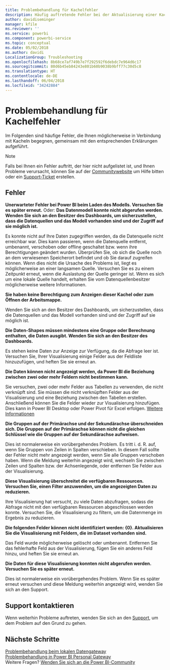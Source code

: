 ```yaml
---
title: Problembehandlung für Kachelfehler
description: Häufig auftretende Fehler bei der Aktualisierung einer Kachel
author: davidiseminger
manager: kfile
ms.reviewer: ''
ms.service: powerbi
ms.component: powerbi-service
ms.topic: conceptual
ms.date: 05/02/2018
ms.author: davidi
LocalizationGroup: Troubleshooting
ms.openlocfilehash: 8b68ce7af749b7e7f292592f6debdc7e964d6c17
ms.sourcegitcommit: 80d6b45eb84243e801b60b9038b9bff77c30d5c8
ms.translationtype: HT
ms.contentlocale: de-DE
ms.lasthandoff: 06/04/2018
ms.locfileid: "34242884"
---
```

# <a name="troubleshooting-tile-errors"></a>Problembehandlung für Kachelfehler
Im Folgenden sind häufige Fehler, die Ihnen möglicherweise in Verbindung mit Kacheln begegnen, gemeinsam mit den entsprechenden Erklärungen aufgeführt.

> [!NOTE]
> Falls bei Ihnen ein Fehler auftritt, der hier nicht aufgelistet ist, und Ihnen Probleme verursacht, können Sie auf der [Communitywebsite](http://community.powerbi.com/) um Hilfe bitten oder ein [Support-Ticket](https://powerbi.microsoft.com/support/) erstellen.
> 
> 

## <a name="errors"></a>Fehler
**Unerwarteter Fehler bei Power BI beim Laden des Modells. Versuchen Sie es später erneut.**
Oder: **Das Datenmodell konnte nicht abgerufen werden. Wenden Sie sich an den Besitzer des Dashboards, um sicherzustellen, dass die Datenquellen und das Modell vorhanden sind und der Zugriff auf sie möglich ist.**

Es konnte nicht auf Ihre Daten zugegriffen werden, da die Datenquelle nicht erreichbar war. Dies kann passieren, wenn die Datenquelle entfernt, umbenannt, verschoben oder offline geschaltet bzw. wenn ihre Berechtigungen geändert wurden. Überprüfen Sie, ob sich die Quelle noch an dem verwiesenen Speicherort befindet und ob Sie darauf zugreifen können. Wenn dies nicht die Ursache des Problems ist, liegt es möglicherweise an einer langsamen Quelle. Versuchen Sie es zu einem Zeitpunkt erneut, wenn die Auslastung der Quelle geringer ist. Wenn es sich um eine lokale Quelle handelt, erhalten Sie vom Datenquellenbesitzer möglicherweise weitere Informationen.

**Sie haben keine Berechtigung zum Anzeigen dieser Kachel oder zum Öffnen der Arbeitsmappe.**

Wenden Sie sich an den Besitzer des Dashboards, um sicherzustellen, dass die Datenquellen und das Modell vorhanden sind und der Zugriff auf sie möglich ist.

**Die Daten-Shapes müssen mindestens eine Gruppe oder Berechnung enthalten, die Daten ausgibt. Wenden Sie sich an den Besitzer des Dashboards.**

Es stehen keine Daten zur Anzeige zur Verfügung, da die Abfrage leer ist. Versuchen Sie, Ihrer Visualisierung einige Felder aus der Feldliste hinzuzufügen, und heften Sie sie erneut an.

**Die Daten können nicht angezeigt werden, da Power BI die Beziehung zwischen zwei oder mehr Feldern nicht bestimmen kann.**

Sie versuchen, zwei oder mehr Felder aus Tabellen zu verwenden, die nicht verknüpft sind. Sie müssen die nicht verknüpften Felder aus der Visualisierung und eine Beziehung zwischen den Tabellen erstellen. Anschließend können Sie die Felder wieder zur Visualisierung hinzufügen. Dies kann in Power BI Desktop oder Power Pivot für Excel erfolgen. [Weitere Informationen](desktop-create-and-manage-relationships.md)

**Die Gruppen auf der Primärachse und der Sekundärachse überschneiden sich. Die Gruppen auf der Primärachse können nicht die gleichen Schlüssel wie die Gruppen auf der Sekundärachse aufweisen.**

Dies ist normalerweise ein vorübergehendes Problem. Es tritt i. d. R. auf, wenn Sie Gruppen von Zeilen in Spalten verschieben. In diesem Fall sollte der Fehler nicht mehr angezeigt werden, wenn Sie alle Gruppen verschoben haben. Wenn die Meldung weiterhin angezeigt wird, wechseln Sie zwischen Zeilen und Spalten bzw. der Achsenlegende, oder entfernen Sie Felder aus der Visualisierung.  

**Diese Visualisierung überschreitet die verfügbaren Ressourcen. Versuchen Sie, einen Filter anzuwenden, um die angezeigten Daten zu reduzieren.**

Ihre Visualisierung hat versucht, zu viele Daten abzufragen, sodass die Abfrage nicht mit den verfügbaren Ressourcen abgeschlossen werden konnte. Versuchen Sie, die Visualisierung zu filtern, um die Datenmenge im Ergebnis zu reduzieren.

**Die folgenden Felder können nicht identifiziert werden: {0}. Aktualisieren Sie die Visualisierung mit Feldern, die im Dataset vorhanden sind.**

Das Feld wurde möglicherweise gelöscht oder umbenannt. Entfernen Sie das fehlerhafte Feld aus der Visualisierung, fügen Sie ein anderes Feld hinzu, und heften Sie sie erneut an.

**Die Daten für diese Visualisierung konnten nicht abgerufen werden. Versuchen Sie es später erneut.**

Dies ist normalerweise ein vorübergehendes Problem. Wenn Sie es später erneut versuchen und diese Meldung weiterhin angezeigt wird, wenden Sie sich an den Support.

## <a name="contact-support"></a>Support kontaktieren
Wenn weiterhin Probleme auftreten, wenden Sie sich an den [Support](https://support.powerbi.com), um dem Problem auf den Grund zu gehen.

## <a name="next-steps"></a>Nächste Schritte
[Problembehandlung beim lokalen Datengateway](service-gateway-onprem-tshoot.md)  
[Problembehandlung in Power BI Personal Gateway](service-admin-troubleshooting-power-bi-personal-gateway.md)  
Weitere Fragen? [Wenden Sie sich an die Power BI-Community](http://community.powerbi.com/)

